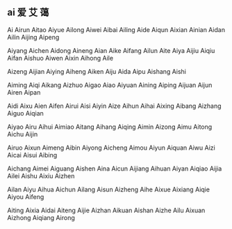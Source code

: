 ai  爱 艾 蔼
---

Ai Airun Aitao Aiyue Ailong Aiwei Aibai Ailing Aide Aiqun Aixian Ainian Aidan Ailin Aijing Aipeng 

Aiyang Aichen Aidong Aineng Aian Aike Aifang Ailun Aite Aiya Aijiu Aiqiu Aifan Aishuo Aiwen Aixin Aihong Aile

Aizeng Aijian Aiying Aiheng Aiken Aiju Aida Aipu Aishang Aishi

Aiming Aiqi Aikang Aizhuo Aigao Aiao Aiyuan Aining Aiping Aijuan Aijun Airen Aipan

Aidi Aixu Aien Aifen Airui Aisi Aiyin Aize Aihun Aihai Aixing Aibang Aizhang Aiguo Aiqian

Aiyao Airu Aihui Aimiao Aitang Aihang Aiqing Aimin Aizong Aimu Aitong Aichu Aijin

Airuo Aixun Aimeng Aibin Aiyong Aicheng Aimou Aiyun Aiquan Aiwu Aizi Aicai Aisui Aibing

Aichang Aimei Aiguang Aishen Aina Aicun Aijiang Aihuan Aiyan Aiqiao Aijia Ailei Aishu Aixiu Aizhen 

Ailan Aiyu Aihua Aichun Ailang Aisun Aizheng Aihe Aixue Aixiang Aiqie Aiyou Aifeng

Aiting Aixia Aidai Aiteng Aijie Aizhan Aikuan Aishan Aizhe Ailu Aixuan Aizhong Aiqiang Airong  
